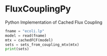 # FluxCouplingPy
Python Implementation of Cached Flux Coupling

```python
fname = "ecoli.lp"
model = read(fname)
mtx = cachedFCF(model)
sets = sets_from_coupling_mtx(mtx)
print(sets)
```
